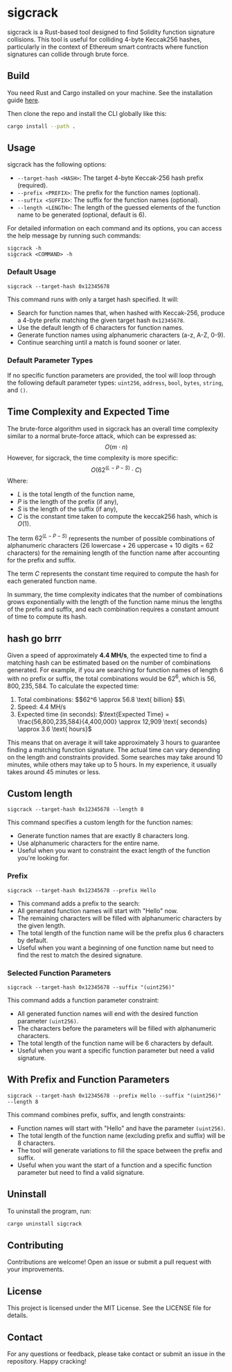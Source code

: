 # sigcrack

sigcrack is a Rust-based tool designed to find Solidity function signature collisions. This tool is useful for colliding 4-byte Keccak256 hashes, particularly in the context of Ethereum smart contracts where function signatures can collide through brute force. 

## Build

You need Rust and Cargo installed on your machine. See the installation guide
[here](https://doc.rust-lang.org/cargo/getting-started/installation.html).

Then clone the repo and install the CLI globally like this:
```sh
cargo install --path .
```

## Usage

sigcrack has the following options: 
- `--target-hash <HASH>`: The target 4-byte Keccak-256 hash prefix (required).
- `--prefix <PREFIX>`: The prefix for the function names (optional).
- `--suffix <SUFFIX>`: The suffix for the function names (optional).
- `--length <LENGTH>`: The length of the guessed elements of the function name to be generated (optional, default is 6).

For detailed information on each command and its options, you can access the help message by running such commands:

```
sigcrack -h
sigcrack <COMMAND> -h
```

### Default Usage
```
sigcrack --target-hash 0x12345678
```

This command runs with only a target hash specified. It will:
- Search for function names that, when hashed with Keccak-256, produce a 4-byte prefix matching the given target hash `0x12345678`.
- Use the default length of 6 characters for function names.
- Generate function names using alphanumeric characters (a-z, A-Z, 0-9).
- Continue searching until a match is found sooner or later.

### Default Parameter Types

If no specific function parameters are provided, the tool will loop through the following default parameter types: `uint256`, `address`, `bool`, `bytes`, `string`, and `()`.

## Time Complexity and Expected Time
The brute-force algorithm used in sigcrack has an overall time complexity similar to a normal brute-force attack, which can be expressed as:
$$O(m \cdot n)$$
However, for sigcrack, the time complexity is more specific:
$$O(62^{(L - P - S)} \cdot C)$$
Where:
- $L$ is the total length of the function name,
- $P$ is the length of the prefix (if any),
- $S$ is the length of the suffix (if any),
- $C$ is the constant time taken to compute the keccak256 hash, which is $O(1)$.

The term $62^{(L - P - S)}$ represents the number of possible combinations of alphanumeric characters (26 lowercase + 26 uppercase + 10 digits = 62 characters) for the remaining length of the function name after accounting for the prefix and suffix.

The term $C$ represents the constant time required to compute the hash for each generated function name.

In summary, the time complexity indicates that the number of combinations grows exponentially with the length of the function name minus the lengths of the prefix and suffix, and each combination requires a constant amount of time to compute its hash.

## hash go brrr

Given a speed of approximately **4.4 MH/s**, the expected time to find a matching hash can be estimated based on the number of combinations generated. For example, if you are searching for function names of length 6 with no prefix or suffix, the total combinations would be $62^6$, which is $56,800,235,584$. 
To calculate the expected time:
1. Total combinations: \$$62^6 \approx 56.8 \text{ billion} $$\
2. Speed: $4.4 \text{ MH/s}$
3. Expected time (in seconds): 
   $\text{Expected Time} = \frac{56,800,235,584}{4,400,000} \approx 12,909 \text{ seconds} \approx 3.6 \text{ hours}$


This means that on average it will take approximately 3 hours to guarantee finding a matching function signature. The actual time can vary depending on the length and constraints provided. Some searches may take around 10 minutes, while others may take up to 5 hours. In my experience, it usually takes around 45 minutes or less.

## Custom length
```
sigcrack --target-hash 0x12345678 --length 8
```

This command specifies a custom length for the function names:
- Generate function names that are exactly 8 characters long.
- Use alphanumeric characters for the entire name.
- Useful when you want to constraint the exact length of the function you're looking for.

### Prefix
```
sigcrack --target-hash 0x12345678 --prefix Hello
```

- This command adds a prefix to the search:
- All generated function names will start with "Hello" now.
- The remaining characters will be filled with alphanumeric characters by the given length.
- The total length of the function name will be the prefix plus 6 characters by default.
- Useful when you want a beginning of one function name but need to find the rest to match the desired signature.

### Selected Function Parameters
```
sigcrack --target-hash 0x12345678 --suffix "(uint256)"
```

This command adds a function parameter constraint:
- All generated function names will end with the desired function parameter `(uint256)`.
- The characters before the parameters will be filled with alphanumeric characters.
- The total length of the function name will be 6 characters by default.
- Useful when you want a specific function parameter but need a valid signature.

## With Prefix and Function Parameters
```
sigcrack --target-hash 0x12345678 --prefix Hello --suffix "(uint256)" --length 8
```
This command combines prefix, suffix, and length constraints:
- Function names will start with "Hello" and have the parameter `(uint256)`.
- The total length of the function name (excluding prefix and suffix) will be 8 characters.
- The tool will generate variations to fill the space between the prefix and suffix.
- Useful when you want the start of a function and a specific function parameter but need to find a valid signature.

## Uninstall
To uninstall the program, run:
```sh
cargo uninstall sigcrack
```

## Contributing
Contributions are welcome! Open an issue or submit a pull request with your improvements. 

## License
This project is licensed under the MIT License. See the LICENSE file for details.

## Contact
For any questions or feedback, please take contact or submit an issue in the repository. Happy cracking!
